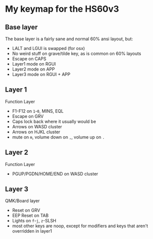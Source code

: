 My keymap for the HS60v3
========================

Base layer
----------
The base layer is a fairly sane and normal 60% ansi layout, but:

- LALT and LGUI is swapped (for osx)
- No weird stuff on grave/tilde key, as is common on 60% layouts
- Escape on CAPS
- Layer1 mode on RGUI
- Layer2 mode on APP
- Layer3 mode on RGUI + APP


Layer 1
-------
Function Layer

- F1-F12 on `1`-`0`, MINS, EQL
- Escape on GRV
- Caps lock back where it usually would be
- Arrows on WASD cluster
- Arrows on HJKL cluster
- mute on `m`, volume down on `,`, volume up on `.` 

Layer 2
-------
Function Layer

- PGUP/PGDN/HOME/END on WASD cluster


Layer 3
-------
QMK/Board layer

- Reset on GRV
- EEP Reset on TAB
- Lights on `f`-`j`, `z`-SLSH
- most other keys are noop, except for modifiers and keys that aren't overridden
  in layer1
